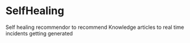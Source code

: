 # SelfHealing
Self healing recommendor to recommend Knowledge articles to real time incidents getting generated
